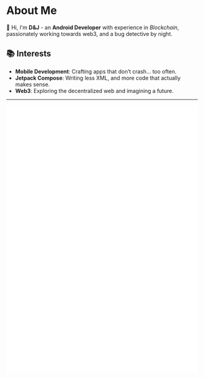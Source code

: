 # About Me
👋 Hi, I'm **D&J** - an **Android Developer** with experience in _Blockchain_, passionately working towards web3, and a bug detective by night.


## 📚 Interests

- **Mobile Development**: Crafting apps that don’t crash... too often.
- **Jetpack Compose**: Writing less XML, and more code that actually makes sense.
- **Web3**: Exploring the decentralized web and imagining a future.
  
---

![Metrics](/dj.profile.svg)